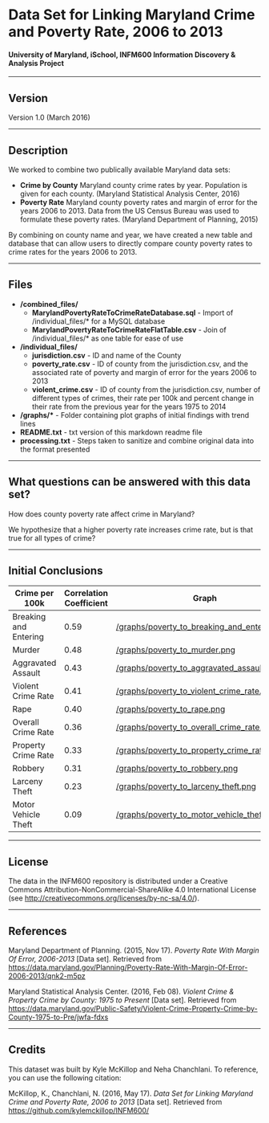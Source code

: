 # Data Set for Linking Maryland Crime and Poverty Rate, 2006 to 2013
#### University of Maryland, iSchool, INFM600 Information Discovery &amp; Analysis Project

-------
Version
-------

Version 1.0 (March 2016)

-----------
Description
-----------

We worked to combine two publically available Maryland data sets:
* __Crime by County__ Maryland county crime rates by year. Population is given for each county. (Maryland Statistical Analysis Center, 2016)
* __Poverty Rate__ Maryland county poverty rates and margin of error for the years 2006 to 2013. Data from the US Census Bureau was used to formulate these poverty rates. (Maryland Department of Planning, 2015)

By combining on county name and year, we have created a new table and database that can allow users to directly compare county poverty rates to crime rates for the years 2006 to 2013.


-----
Files
-----
* __/combined_files/__ 
    * __MarylandPovertyRateToCrimeRateDatabase.sql__ - Import of /individual_files/* for a MySQL database
    * __MarylandPovertyRateToCrimeRateFlatTable.csv__ - Join of /individual_files/* as one table for ease of use
* __/individual_files/__
    * __jurisdiction.csv__ - ID and name of the County
    * __poverty_rate.csv__ - ID of county from the jurisdiction.csv, and the associated rate of poverty and margin of error for the years 2006 to 2013
    * __violent_crime.csv__ - ID of county from the jurisdiction.csv, number of different types of crimes, their rate per 100k and percent change in their rate from the previous year for the years 1975 to 2014
* __/graphs/*__ - Folder containing plot graphs of initial findings with trend lines
* __README.txt__ - txt version of this markdown readme file
* __processing.txt__ - Steps taken to sanitize and combine original data into the format presented
 
-----------
What questions can be answered with this data set?
-----------
How does county poverty rate affect crime in Maryland? 

We hypothesize that a higher poverty rate increases crime rate, but is that true for all types of crime?

-----------
Initial Conclusions
-----------

| Crime per 100k | Correlation Coefficient | Graph |
|---|---|---|
|Breaking and Entering|0.59|[/graphs/poverty_to_breaking_and_entering.png](https://raw.githubusercontent.com/kylemckillop/INFM600/master/graphs/poverty_to_breaking_and_entering.png)|
|Murder|0.48| [/graphs/poverty_to_murder.png](https://raw.githubusercontent.com/kylemckillop/INFM600/master/graphs/poverty_to_murder.png) |
|Aggravated Assault|  0.43 | [/graphs/poverty_to_aggravated_assault.png](https://raw.githubusercontent.com/kylemckillop/INFM600/master/graphs/poverty_to_aggravated_assault.png)  |
|Violent Crime Rate|  0.41 | [/graphs/poverty_to_violent_crime_rate.png](https://raw.githubusercontent.com/kylemckillop/INFM600/master/graphs/poverty_to_violent_crime_rate.png)  |
|Rape| 0.40  |  [/graphs/poverty_to_rape.png](https://raw.githubusercontent.com/kylemckillop/INFM600/master/graphs/poverty_to_rape.png) |
|Overall Crime Rate| 0.36  | [/graphs/poverty_to_overall_crime_rate.png](https://raw.githubusercontent.com/kylemckillop/INFM600/master/graphs/poverty_to_overall_crime_rate.png)  |
|Property Crime Rate| 0.33  | [/graphs/poverty_to_property_crime_rate.png](https://raw.githubusercontent.com/kylemckillop/INFM600/master/graphs/poverty_to_property_crime_rate.png)  |
|Robbery| 0.31  | [/graphs/poverty_to_robbery.png](https://raw.githubusercontent.com/kylemckillop/INFM600/master/graphs/poverty_to_robbery.png)  |
|Larceny Theft | 0.23  | [/graphs/poverty_to_larceny_theft.png](https://raw.githubusercontent.com/kylemckillop/INFM600/master/graphs/poverty_to_larceny_theft.png)  |
| Motor Vehicle Theft  |  0.09 | [/graphs/poverty_to_motor_vehicle_theft.png](https://raw.githubusercontent.com/kylemckillop/INFM600/master/graphs/poverty_to_motor_vehicle_theft.png)  |

------- 
License
-------

The data in the INFM600 repository is distributed under a Creative Commons 
Attribution-NonCommercial-ShareAlike 4.0 International License (see 
http://creativecommons.org/licenses/by-nc-sa/4.0/).

----------
References
----------

Maryland Department of Planning. (2015, Nov 17). *Poverty Rate With Margin Of Error, 2006-2013* [Data set]. Retrieved from https://data.maryland.gov/Planning/Poverty-Rate-With-Margin-Of-Error-2006-2013/qnk2-m5pz

Maryland Statistical Analysis Center. (2016, Feb 08). *Violent Crime & Property Crime by County: 1975 to Present* [Data set]. Retrieved from https://data.maryland.gov/Public-Safety/Violent-Crime-Property-Crime-by-County-1975-to-Pre/jwfa-fdxs

-------
Credits
-------

   This dataset was built by Kyle McKillop and Neha Chanchlani.  To reference, you can use the following citation:
   
   McKillop, K., Chanchlani, N. (2016, May 17). *Data Set for Linking Maryland Crime and Poverty Rate, 2006 to 2013* [Data set]. Retrieved from https://github.com/kylemckillop/INFM600/
